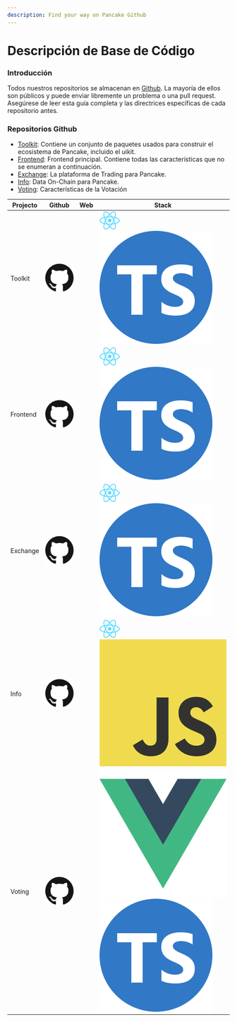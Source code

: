 ```yaml
---
description: Find your way on Pancake Github
---
```


# Descripción de Base de Código

### Introducción

Todos nuestros repositorios se almacenan en [Github](https://github.com/pancakeswap). La mayoría de ellos son públicos y puede enviar libremente un problema o una pull request. Asegúrese de leer esta guía completa y las directrices específicas de cada repositorio antes.

### Repositorios Github&#x20;

* [Toolkit](https://github.com/pancakeswap/pancake-toolkit): Contiene un conjunto de paquetes usados para construir el ecosistema de Pancake, incluido el uikit.
* [Frontend](https://github.com/pancakeswap/pancake-frontend): Frontend principal. Contiene todas las características que no se enumeran a continuación.
* [Exchange](https://github.com/pancakeswap/pancake-swap-interface): La plataforma de Trading para Pancake.
* [Info](https://github.com/pancakeswap/pancake-info): Data On-Chain para Pancake.
* [Voting](https://github.com/pancakeswap/snapshot-front): Características de la Votación

| Projecto | Github                                                                                                                                        | Web | Stack                                                                                                                                                  |
| -------- | --------------------------------------------------------------------------------------------------------------------------------------------- | --- | ------------------------------------------------------------------------------------------------------------------------------------------------------ |
| Toolkit  | [<img src="../../.gitbook/assets/github-mark-120px-plus.png" alt="" data-size="line">](https://github.com/pancakeswap/pancake-toolkit)        |     | <img src="../../.gitbook/assets/download.svg" alt="" data-size="line"><img src="../../.gitbook/assets/ts-logo-round-128.svg" alt="" data-size="line">  |
| Frontend | [<img src="../../.gitbook/assets/github-mark-120px-plus.png" alt="" data-size="line">](https://github.com/pancakeswap/pancake-frontend)       |     | <img src="../../.gitbook/assets/download.svg" alt="" data-size="line"><img src="../../.gitbook/assets/ts-logo-round-128.svg" alt="" data-size="line">  |
| Exchange | [<img src="../../.gitbook/assets/github-mark-120px-plus.png" alt="" data-size="line">](https://github.com/pancakeswap/pancake-swap-interface) |     | <img src="../../.gitbook/assets/download.svg" alt="" data-size="line"><img src="../../.gitbook/assets/ts-logo-round-128.svg" alt="" data-size="line">  |
| Info     | [<img src="../../.gitbook/assets/github-mark-120px-plus.png" alt="" data-size="line">](https://github.com/pancakeswap/pancake-info)           |     | <img src="../../.gitbook/assets/download.svg" alt="" data-size="line"><img src="../../.gitbook/assets/javascript-logo.png" alt="" data-size="line">    |
| Voting   | [<img src="../../.gitbook/assets/github-mark-120px-plus.png" alt="" data-size="line">](https://github.com/pancakeswap/snapshot-front)         |     | <img src="../../.gitbook/assets/logo.png" alt="" data-size="line"> <img src="../../.gitbook/assets/ts-logo-round-128.svg" alt="" data-size="line">     |


